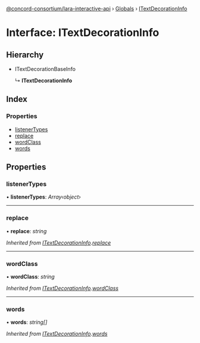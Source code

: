 [@concord-consortium/lara-interactive-api](../README.md) › [Globals](../globals.md) › [ITextDecorationInfo](itextdecorationinfo.md)

# Interface: ITextDecorationInfo

## Hierarchy

* ITextDecorationBaseInfo

  ↳ **ITextDecorationInfo**

## Index

### Properties

* [listenerTypes](itextdecorationinfo.md#listenertypes)
* [replace](itextdecorationinfo.md#replace)
* [wordClass](itextdecorationinfo.md#wordclass)
* [words](itextdecorationinfo.md#words)

## Properties

###  listenerTypes

• **listenerTypes**: *Array‹object›*

___

###  replace

• **replace**: *string*

*Inherited from [ITextDecorationInfo](itextdecorationinfo.md).[replace](itextdecorationinfo.md#replace)*

___

###  wordClass

• **wordClass**: *string*

*Inherited from [ITextDecorationInfo](itextdecorationinfo.md).[wordClass](itextdecorationinfo.md#wordclass)*

___

###  words

• **words**: *string[]*

*Inherited from [ITextDecorationInfo](itextdecorationinfo.md).[words](itextdecorationinfo.md#words)*
